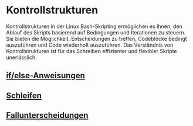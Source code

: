 # Kontrollstrukturen

Kontrollstrukturen in der Linux Bash-Skripting ermöglichen es Ihnen, den Ablauf des Skripts basierend auf Bedingungen und Iterationen zu steuern. Sie bieten die Möglichkeit, Entscheidungen zu treffen, Codeblöcke bedingt auszuführen und Code wiederholt auszuführen. Das Verständnis von Kontrollstrukturen ist für das Schreiben effizienter und flexibler Skripte unerlässlich.

## **[if/else-Anweisungen](content/ctrlStrct-ifelse.md "über die Syntax von if/else-Anweisungen")**

## **[Schleifen](content/ctrlStrct-loops.md "Über Schleifen")**

## **[Fallunterscheidungen](content/ctrlStrct-case.md "Über Fall-Anweisungen")**
